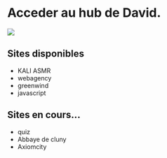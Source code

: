 # Acceder au hub de David.

<a href="https://studidavidberger.github.io/">
<img src="https://private-user-images.githubusercontent.com/197291749/438084831-819ea210-726f-40ea-8523-27cdac159f46.png?jwt=eyJhbGciOiJIUzI1NiIsInR5cCI6IkpXVCJ9.eyJpc3MiOiJnaXRodWIuY29tIiwiYXVkIjoicmF3LmdpdGh1YnVzZXJjb250ZW50LmNvbSIsImtleSI6ImtleTUiLCJleHAiOjE3NDU4MjUyNzQsIm5iZiI6MTc0NTgyNDk3NCwicGF0aCI6Ii8xOTcyOTE3NDkvNDM4MDg0ODMxLTgxOWVhMjEwLTcyNmYtNDBlYS04NTIzLTI3Y2RhYzE1OWY0Ni5wbmc_WC1BbXotQWxnb3JpdGhtPUFXUzQtSE1BQy1TSEEyNTYmWC1BbXotQ3JlZGVudGlhbD1BS0lBVkNPRFlMU0E1M1BRSzRaQSUyRjIwMjUwNDI4JTJGdXMtZWFzdC0xJTJGczMlMkZhd3M0X3JlcXVlc3QmWC1BbXotRGF0ZT0yMDI1MDQyOFQwNzIyNTRaJlgtQW16LUV4cGlyZXM9MzAwJlgtQW16LVNpZ25hdHVyZT1mMDA3ZmVhYmIzZjBjYTk4NDQ3ZmEzNjQxN2Y2NWQwZjI3NmVkMTZmOTQ1OTZjZGYwZDRiNzY3MTg0MTAzYzRhJlgtQW16LVNpZ25lZEhlYWRlcnM9aG9zdCJ9.jWRCfPymWrGdIqah3M79Nq_sIDu77bZfMhDT38LeDDM">
</a>

## Sites disponibles
- KALI ASMR
- webagency
- greenwind
- javascript

## Sites en cours...
- quiz
- Abbaye de cluny
- Axiomcity
